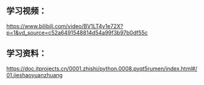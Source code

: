 ## 学习视频：
https://www.bilibili.com/video/BV1LT4y1e72X?p=1&vd_source=c52a6491548814d54a99f3b97b0df55c
## 学习资料：
https://doc.itprojects.cn/0001.zhishi/python.0008.pyqt5rumen/index.html#/01.jieshaoyuanzhuang


